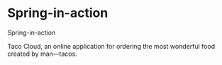 # Spring-in-action
Spring-in-action

Taco Cloud, an online application
for ordering the most wonderful food created by man—tacos.
